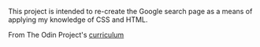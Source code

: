 This project is intended to re-create the Google search page as a means of applying my knowledge of CSS and HTML. 

From The Odin Project's [curriculum](http://www.theodinproject.com/courses/web-development-101/lessons/html-css)
